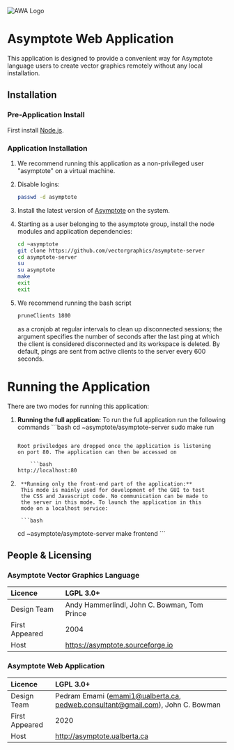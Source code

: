 ![AWA Logo](https://www.dropbox.com/s/h9klqqz8f4j6eua/AWA.png?raw=1)

# Asymptote Web Application
This application is designed to provide a convenient way for Asymptote
language users to create vector graphics remotely without any local
installation.

## Installation
### Pre-Application Install
First install [Node.js](www.nodejs.org).

### Application Installation
1. We recommend running this application as a non-privileged user
"asymptote" on a virtual machine.

2. Disable logins:
    ```bash
    passwd -d asymptote
    ```
3. Install the latest version of [Asymptote](https://asymptote.sourceforge.io/)
on the system.

4. Starting as a user belonging to the asymptote group, install the node
modules and application dependencies:
    ```bash
    cd ~asymptote
    git clone https://github.com/vectorgraphics/asymptote-server
    cd asymptote-server
    su
    su asymptote
    make
    exit
    exit
    ```

5. We recommend running the bash script
    ```bash
    pruneClients 1800
    ```
    as a cronjob at regular intervals to clean up disconnected sessions;
    the argument specifies the number of seconds after the last ping at which
    the client is considered disconnected and its workspace is deleted.
    By default, pings are sent from active clients to the server every 600 seconds.

# Running the Application
There are two modes for running this application:

1.  **Running the full application:** To run the full application run the following commands
        ```bash
    cd ~asymptote/asymptote-server
        sudo make run
    ```

    Root priviledges are dropped once the application is listening
    on port 80. The application can then be accessed on

        ```bash
    http://localhost:80
    ```

2.      **Running only the front-end part of the application:**
        This mode is mainly used for development of the GUI to test
        the CSS and Javascript code. No communication can be made to
        the server in this mode. To launch the application in this
        mode on a localhost service:

        ```bash
    cd ~asymptote/asymptote-server
        make frontend
        ```

## People & Licensing

### Asymptote Vector Graphics Language
|Licence       | LGPL 3.0+ |
|:-------------|:----------|
|Design Team   |Andy Hammerlindl, John C. Bowman, Tom Prince
|First Appeared| 2004|
|Host              | https://asymptote.sourceforge.io

### Asymptote Web Application
|Licence       | LGPL 3.0+ |
|:-------------|:----------|
|Design Team   | Pedram Emami (emami1@ualberta.ca, pedweb.consultant@gmail.com), John C. Bowman|
|First Appeared| 2020      |
|Host          | http://asymptote.ualberta.ca